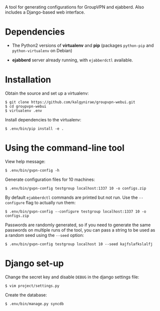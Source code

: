 A tool for generating configurations for GroupVPN and ejabberd. Also
includes a Django-based web interface.

Dependencies
============

*   The Python2 versions of **virtualenv** and **pip** (packages `python-pip` and
    `python-virtualenv` on Debian)

*   **ejabberd** server already running, with `ejabberdctl` available.

Installation
============

Obtain the source and set up a virtualenv:

    $ git clone https://github.com/kalgynirae/groupvpn-webui.git
    $ cd groupvpn-webui
    $ virtualenv .env

Install dependencies to the virtualenv:

    $ .env/bin/pip install -e .

Using the command-line tool
=============================

View help message:

    $ .env/bin/gvpn-config -h

Generate configuration files for 10 machines:

    $ .env/bin/gvpn-config testgroup localhost:1337 10 -o configs.zip

By default `ejabberdctl` commands are printed but not run. Use the
`--configure` flag to actually run them:

    $ .env/bin/gvpn-config --configure testgroup localhost:1337 10 -o configs.zip

Passwords are randomly generated, so if you need to generate the same
passwords on multiple runs of the tool, you can pass a string to be used
as a random seed using the `--seed` option:

    $ .env/bin/gvpn-config testgroup localhost 10 --seed kajfslafkslalfj

Django set-up
=============

Change the secret key and disable `DEBUG` in the django settings file:

    $ vim project/settings.py

Create the database:

    $ .env/bin/manage.py syncdb
